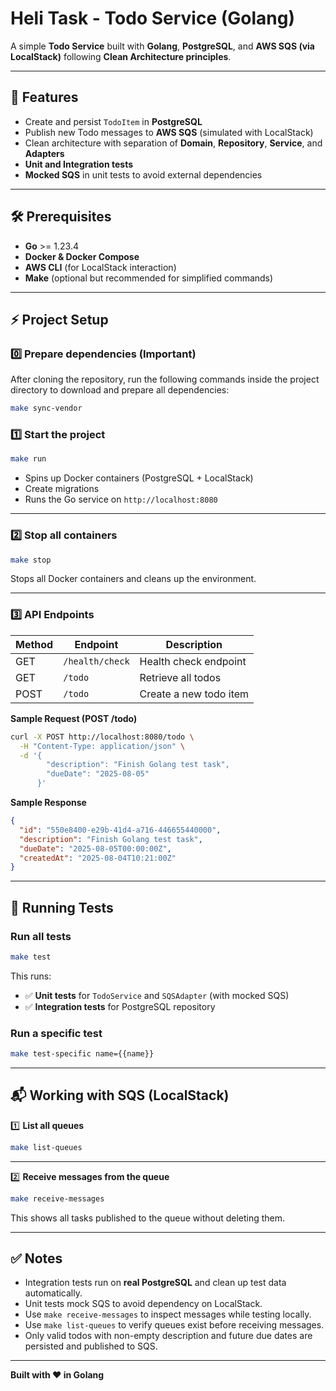 # Heli Task - Todo Service (Golang)

A simple **Todo Service** built with **Golang**, **PostgreSQL**, and **AWS SQS (via LocalStack)** following **Clean Architecture principles**.

---

## 🚀 Features

- Create and persist `TodoItem` in **PostgreSQL**
- Publish new Todo messages to **AWS SQS** (simulated with LocalStack)
- Clean architecture with separation of **Domain**, **Repository**, **Service**, and **Adapters**
- **Unit and Integration tests**
- **Mocked SQS** in unit tests to avoid external dependencies

---

## 🛠 Prerequisites

- **Go** >= 1.23.4
- **Docker & Docker Compose**
- **AWS CLI** (for LocalStack interaction)
- **Make** (optional but recommended for simplified commands)

---

## ⚡ Project Setup

### 0️⃣ Prepare dependencies (Important)

After cloning the repository, run the following commands inside the project directory to download and prepare all dependencies:

```bash
make sync-vendor
```
### 1️⃣ Start the project

```bash
make run
```

- Spins up Docker containers (PostgreSQL + LocalStack)
- Create migrations
- Runs the Go service on `http://localhost:8080`

---

### 2️⃣ Stop all containers

```bash
make stop
```

Stops all Docker containers and cleans up the environment.

---

### 3️⃣ API Endpoints

| Method | Endpoint         | Description               |
|--------|-----------------|---------------------------|
| GET    | `/health/check`  | Health check endpoint      |
| GET    | `/todo`          | Retrieve all todos         |
| POST   | `/todo`          | Create a new todo item     |

**Sample Request (POST /todo)**

```bash
curl -X POST http://localhost:8080/todo \
  -H "Content-Type: application/json" \
  -d '{
        "description": "Finish Golang test task",
        "dueDate": "2025-08-05"
      }'
```

**Sample Response**

```json
{
  "id": "550e8400-e29b-41d4-a716-446655440000",
  "description": "Finish Golang test task",
  "dueDate": "2025-08-05T00:00:00Z",
  "createdAt": "2025-08-04T10:21:00Z"
}
```

---

## 🧪 Running Tests

### Run all tests

```bash
make test
```

This runs:

- ✅ **Unit tests** for `TodoService` and `SQSAdapter` (with mocked SQS)
- ✅ **Integration tests** for PostgreSQL repository

### Run a specific test

```bash
make test-specific name={{name}}
```

---

## 📬 Working with SQS (LocalStack)

1️⃣ **List all queues**

```bash
make list-queues
```

---

2️⃣ **Receive messages from the queue**

```bash
make receive-messages
```

This shows all tasks published to the queue without deleting them.

---

## ✅ Notes

- Integration tests run on **real PostgreSQL** and clean up test data automatically.
- Unit tests mock SQS to avoid dependency on LocalStack.
- Use `make receive-messages` to inspect messages while testing locally.
- Use `make list-queues` to verify queues exist before receiving messages.
- Only valid todos with non-empty description and future due dates are persisted and published to SQS.

---

**Built with ❤️ in Golang**
